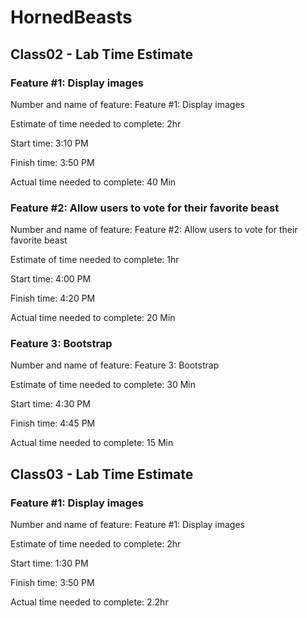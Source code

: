 # HornedBeasts

## Class02 - Lab Time Estimate

### Feature #1: Display images
Number and name of feature: Feature #1: Display images

Estimate of time needed to complete: 2hr

Start time: 3:10 PM

Finish time: 3:50 PM

Actual time needed to complete: 40 Min

### Feature #2: Allow users to vote for their favorite beast
Number and name of feature: Feature #2: Allow users to vote for their favorite beast

Estimate of time needed to complete: 1hr

Start time: 4:00 PM

Finish time: 4:20 PM

Actual time needed to complete: 20 Min

### Feature 3: Bootstrap
Number and name of feature: Feature 3: Bootstrap

Estimate of time needed to complete: 30 Min

Start time: 4:30 PM

Finish time: 4:45 PM

Actual time needed to complete: 15 Min

## Class03 - Lab Time Estimate

### Feature #1: Display images
Number and name of feature: Feature #1: Display images

Estimate of time needed to complete: 2hr

Start time: 1:30 PM

Finish time: 3:50 PM

Actual time needed to complete: 2.2hr
